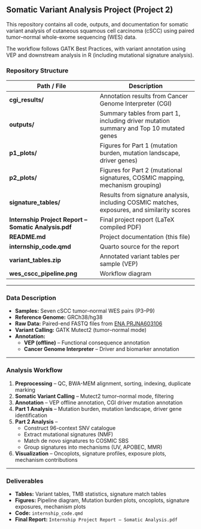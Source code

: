 ## Somatic Variant Analysis Project (Project 2)

This repository contains all code, outputs, and documentation for somatic variant analysis of cutaneous squamous cell carcinoma (cSCC) using paired tumor–normal whole-exome sequencing (WES) data.

The workflow follows GATK Best Practices, with variant annotation using VEP and downstream analysis in R (including mutational signature analysis).

### Repository Structure

| Path / File | Description |
|-------------|-------------|
| **cgi_results/** | Annotation results from Cancer Genome Interpreter (CGI) |
| **outputs/** | Summary tables from part 1, including driver mutation summary and Top 10 mutated genes |
| **p1_plots/** | Figures for Part 1 (mutation burden, mutation landscape, driver genes) |
| **p2_plots/** | Figures for Part 2 (mutational signatures, COSMIC mapping, mechanism grouping) |
| **signature_tables/** | Results from signature analysis, including COSMIC matches, exposures, and similarity scores |
| **Internship Project Report – Somatic Analysis.pdf** | Final project report (LaTeX compiled PDF) |
| **README.md** | Project documentation (this file) |
| **internship_code.qmd** | Quarto source for the report |
| **variant_tables.zip** | Annotated variant tables per sample (VEP) |
| **wes_cscc_pipeline.png** | Workflow diagram |

---

### Data Description

- **Samples:** Seven cSCC tumor–normal WES pairs (P3–P9)  
- **Reference Genome:** GRCh38/hg38  
- **Raw Data:** Paired-end FASTQ files from [ENA PRJNA603106](https://www.ebi.ac.uk/ena/browser/view/PRJNA603106)  
- **Variant Calling:** GATK Mutect2 (tumor–normal mode)  
- **Annotation:**  
  - **VEP (offline)** – Functional consequence annotation  
  - **Cancer Genome Interpreter** – Driver and biomarker annotation

---

### Analysis Workflow

1. **Preprocessing** – QC, BWA-MEM alignment, sorting, indexing, duplicate marking  
2. **Somatic Variant Calling** – Mutect2 tumor–normal mode, filtering  
3. **Annotation** – VEP offline annotation, CGI driver mutation annotation  
4. **Part 1 Analysis** – Mutation burden, mutation landscape, driver gene identification  
5. **Part 2 Analysis** –  
   - Construct 96-context SNV catalogue  
   - Extract mutational signatures (NMF)  
   - Match de novo signatures to COSMIC SBS  
   - Group signatures into mechanisms (UV, APOBEC, MMR)  
6. **Visualization** – Oncoplots, signature profiles, exposure plots, mechanism contributions

---

### Deliverables

- **Tables:** Variant tables, TMB statistics, signature match tables  
- **Figures:** Pipeline diagram, Mutation burden plots, oncoplots, signature exposures, mechanism plots  
- **Code:** `internship_code.qmd`  
- **Final Report:** `Internship Project Report – Somatic Analysis.pdf`
